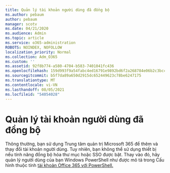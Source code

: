 ```yaml
---
title: Quản lý tài khoản người dùng đã đồng bộ
ms.author: pebaum
author: pebaum
manager: scotv
ms.date: 04/21/2020
ms.audience: Admin
ms.topic: article
ms.service: o365-administration
ROBOTS: NOINDEX, NOFOLLOW
localization_priority: Normal
ms.collection: Adm_O365
ms.custom: ''
ms.assetid: 92f8b774-a580-4704-b583-7401041fc436
ms.openlocfilehash: 159d993f9a54fabc4ed16791e9892bd6f2a268784e06b2c3bccdcab39544349d
ms.sourcegitcommit: b5f7da89a650d2915dc652449623c78be6247175
ms.translationtype: MT
ms.contentlocale: vi-VN
ms.lasthandoff: 08/05/2021
ms.locfileid: "54054028"
---
```

# <a name="manage-synchronized-user-accounts"></a>Quản lý tài khoản người dùng đã đồng bộ

Thông thường, bạn sử dụng Trung tâm quản trị Microsoft 365 để thêm và thay đổi tài khoản người dùng. Tuy nhiên, bạn không thể sử dụng thiết bị nếu tính năng đồng bộ hóa thư mục hoặc SSO được bật. Thay vào đó, hãy quản lý người dùng của bạn Windows PowerShell như được mô tả trong Cấu hình thuộc tính [tài khoản Office 365 với PowerShell.](https://docs.microsoft.com/office365/enterprise/powershell/configure-user-account-properties-with-office-365-powershell ) 
  

